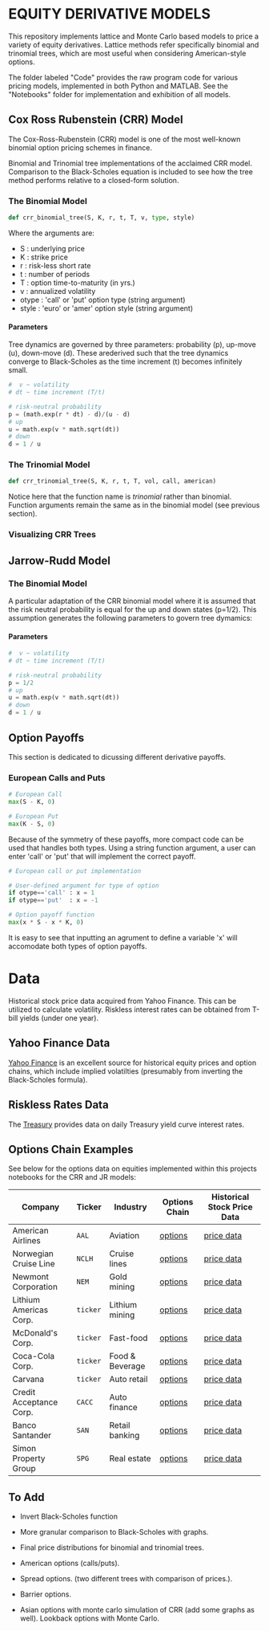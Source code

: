# **EQUITY DERIVATIVE MODELS**

This repository implements lattice and Monte Carlo based models to price a variety of equity derivatives. Lattice methods refer specifically binomial and trinomial trees, which are most useful when considering American-style options.

The folder labeled "Code" provides the raw program code for various pricing models, implemented in both Python and MATLAB. See the "Notebooks" folder for implementation and exhibition of all models. 

## Cox Ross Rubenstein (CRR) Model

The Cox-Ross-Rubenstein (CRR) model is one of the most well-known binomial option pricing schemes in finance.  

Binomial and Trinomial tree implementations of the acclaimed CRR model. Comparison to the Black-Scholes equation is included to see how the tree method performs relative to a
closed-form solution.

### The Binomial Model 

```python
def crr_binomial_tree(S, K, r, t, T, v, type, style)
```
Where the arguments are:
* S     : underlying price
* K     : strike price 
* r     : risk-less short rate 
* t     : number of periods 
* T     : option time-to-maturity (in yrs.)
* v     : annualized volatility
* otype : 'call' or 'put' option type (string argument)
* style : 'euro' or 'amer' option style (string argument)

#### Parameters
Tree dynamics are governed by three parameters: probability (p), up-move (u), down-move (d). These arederived such that the tree dynamics converge to Black-Scholes as the time increment (t) becomes infinitely small. 
```python
#  v ~ volatility 
# dt ~ time increment (T/t)

# risk-neutral probability 
p = (math.exp(r * dt) - d)/(u - d)
# up
u = math.exp(v * math.sqrt(dt))
# down 
d = 1 / u
```


### The Trinomial Model 
```python
def crr_trinomial_tree(S, K, r, t, T, vol, call, american)
```
Notice here that the function name is *trinomial* rather than binomial. Function arguments remain the same as in the binomial model (see previous section). 


### Visualizing CRR Trees


## Jarrow-Rudd  Model 

### The Binomial Model

A particular adaptation of the CRR binomial model where it is assumed that the risk neutral probability is equal for the up and down states (p=1/2). This assumption generates the following parameters to govern tree dymamics:

#### Parameters
```python
#  v ~ volatility 
# dt ~ time increment (T/t)

# risk-neutral probability 
p = 1/2
# up
u = math.exp(v * math.sqrt(dt))
# down 
d = 1 / u
```

## Option Payoffs 
This section is dedicated to dicussing different derivative payoffs. 

### European Calls and Puts

```python 
# European Call
max(S - K, 0)

# European Put
max(K - S, 0) 
```
Because of the symmetry of these payoffs, more compact code can be used that handles both types. Using a string function argument, a user can enter 'call' or 'put' that will implement the correct payoff.

```python 
# European call or put implementation

# User-defined argument for type of option 
if otype=='call' : x = 1 
if otype=='put'  : x = -1 

# Option payoff function 
max(x * S - x * K, 0)
```
It is easy to see that inputting an agrument to define a variable 'x' will accomodate both types of option payoffs. 

# Data 

Historical stock price data acquired from Yahoo Finance. This can be utilized to calculate volatility. Riskless interest rates can be obtained from T-bill yields (under one year).

## Yahoo Finance Data 
[Yahoo Finance](https://finance.yahoo.com/) is an excellent source for historical equity prices and option chains, which include implied volatilties (presumably from inverting the Black-Scholes formula).

## Riskless Rates Data 
The [Treasury](https://www.treasury.gov/resource-center/data-chart-center/interest-rates/pages/textview.aspx?data=yield) provides data on daily Treasury yield curve interest rates. 

## Options Chain Examples 

See below for the options data on equities implemented within this projects notebooks for the CRR and JR models: 

| Company | Ticker | Industry |  Options Chain  | Historical Stock Price Data | 
| --- | --- | --- | --- | --- |
| American Airlines | `AAL` | Aviation |  [options](https://finance.yahoo.com/quote/AAL/options/)  |  [price data](https://finance.yahoo.com/quote/AAL/history?p=AAL) |
| Norwegian Cruise Line | `NCLH` | Cruise lines | [options](https://finance.yahoo.com/quote/NCLH/options/)| [price data](https://finance.yahoo.com/quote/NCLH/history?p=NCLH) |
| Newmont Corporation | `NEM` | Gold mining | [options]()| [price data](https://finance.yahoo.com/quote/NCLH/history?p=NCLH)|
| Lithium Americas Corp. | `ticker` | Lithium mining | [options](https://finance.yahoo.com/quote/NEM/options?p=NEM) | [price data](https://finance.yahoo.com/quote/NEM/history?p=NEM) |
| McDonald's Corp. | `ticker` | Fast-food | [options]() | [price data]() |
| Coca-Cola Corp. | `ticker` | Food & Beverage | [options]() | [price data]() |
| Carvana | `ticker` | Auto retail | [options]() | [price data]() |
| Credit Acceptance Corp. | `CACC` | Auto finance | [options]() | [price data]() |
| Banco Santander | `SAN` | Retail banking | [options]() | [price data]() |
| Simon Property Group | `SPG` | Real estate| [options]() | [price data]() |


## To Add

* Invert Black-Scholes function 

* More granular comparison to Black-Scholes with graphs. 

* Final price distributions for binomial and trinomial trees.

* American options (calls/puts). 

* Spread options. (two different trees with comparison of prices.).

* Barrier options.

* Asian options with monte carlo simulation of CRR (add some graphs as well). Lookback options with Monte Carlo.
